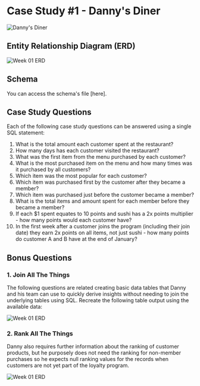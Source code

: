 
# Case Study #1 - Danny's Diner 

![Danny's Diner](staticAsset/images/CaseStudy01/Week01.png)


## Entity Relationship Diagram (ERD)

![Week 01 ERD](Week01_ERD.png)


## Schema

You can access the schema's file [here].


## Case Study Questions

Each of the following case study questions can be answered using a single SQL statement:

1. What is the total amount each customer spent at the restaurant?
2. How many days has each customer visited the restaurant?
3. What was the first item from the menu purchased by each customer?
4. What is the most purchased item on the menu and how many times was it purchased by all customers?
5. Which item was the most popular for each customer?
6. Which item was purchased first by the customer after they became a member?
7. Which item was purchased just before the customer became a member?
8. What is the total items and amount spent for each member before they became a member?
9. If each $1 spent equates to 10 points and sushi has a 2x points multiplier - how many points would each customer have?
10. In the first week after a customer joins the program (including their join date) they earn 2x points on all items, not just sushi - how many points do customer A and B have at the end of January?

## Bonus Questions

### 1. Join All The Things
The following questions are related creating basic data tables that Danny and his team can use to quickly derive insights without needing to join the underlying tables using SQL. Recreate the following table output using the available data:

![Week 01 ERD](table01.png)


### 2. Rank All The Things
Danny also requires further information about the ranking of customer products, but he purposely does not need the ranking for non-member purchases so he expects null ranking values for the records when customers are not yet part of the loyalty program.

![Week 01 ERD](table02.png)